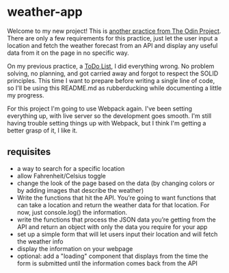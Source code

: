 # weather-app

Welcome to my new project! This is [another practice from The Odin Project](https://www.theodinproject.com/lessons/node-path-javascript-weather-app). There are only a few requirements for this practice, just let the user input a location and fetch the weather forecast from an API and display any useful data from it on the page in no specific way.

On my previous practice, a [ToDo List](https://github.com/HectorVilas/todo-list), I did everything wrong. No problem solving, no planning, and got carried away and forgot to respect the SOLID principles. This time I want to prepare before writing a single line of code, so I'll be using this README.md as rubberducking while documenting a little my progress.

For this project I'm going to use Webpack again. I've been setting everything up, with live server so the development goes smooth. I'm still having trouble setting things up with Webpack, but I think I'm getting a better grasp of it, I like it.

## requisites
-  a way to search for a specific location
- allow Fahrenheit/Celsius toggle
- change the look of the page based on the data (by changing colors or by adding images that describe the weather)
- Write the functions that hit the API. You’re going to want functions that can take a location and return the weather data for that location. For now, just console.log() the information.
- write the functions that process the JSON data you’re getting from the API and return an object with only the data you require for your app
- set up a simple form that will let users input their location and will fetch the weather info
- display the information on your webpage
- optional: add a "loading" component that displays from the time the form is submitted until the information comes back from the API

